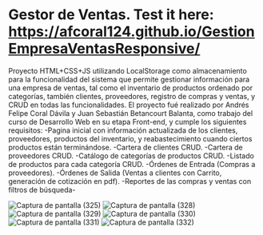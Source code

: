 # Gestor de Ventas. Test it here: https://afcoral124.github.io/GestionEmpresaVentasResponsive/
Proyecto HTML+CSS+JS utilizando LocalStorage como almacenamiento para la funcionalidad del sistema que permite gestionar información para una empresa de ventas, tal como el inventario de productos ordenado por categorías, también clientes, proveedores, registro de compras y ventas, y CRUD en todas las funcionalidades.
El proyecto fué realizado por Andrés Felipe Coral Dávila y Juan Sebastián Betancourt Balanta, como trabajo del curso de Desarrollo Web en su etapa Front-end, y cumple los siguientes requisitos:
-Pagina inicial con información actualizada de los clientes, proveedores, productos del inventario, y reabastecimiento cuando ciertos productos están terminándose.
-Cartera de clientes CRUD.
-Cartera de proveedores CRUD.
-Catálogo de categorías de productos CRUD.
-Listado de productos para cada categoría CRUD.
-Órdenes de Entrada (Compras a proveedores).
-Órdenes de Salida (Ventas a clientes con Carrito, generación de cotización en pdf).
-Reportes de las compras y ventas con filtros de búsqueda-

![Captura de pantalla (325)](https://user-images.githubusercontent.com/80283644/138577011-c38e8820-c4ad-4325-8d86-3db232970510.png)
![Captura de pantalla (328)](https://user-images.githubusercontent.com/80283644/138577012-c7152f2f-4e87-4e5b-a818-6828164e35b6.png)
![Captura de pantalla (329)](https://user-images.githubusercontent.com/80283644/138577013-8b068657-3ed3-47be-b06a-a2fd48447c63.png)
![Captura de pantalla (330)](https://user-images.githubusercontent.com/80283644/138577014-8868d72f-35ac-44c7-93c9-68deb37eedab.png)
![Captura de pantalla (331)](https://user-images.githubusercontent.com/80283644/138577015-4f547722-8c71-411d-a407-aaa7ba469674.png)
![Captura de pantalla (332)](https://user-images.githubusercontent.com/80283644/138577016-5fe2d0b3-03fa-4d06-9671-5fe9bccdcc43.png)

